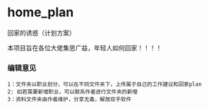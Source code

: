 # home_plan
回家的诱惑（计划方案）

本项目旨在各位大佬集思广益，年轻人如何回家！！！！

### 编辑意见
    1：文件夹以职业划分，可以在不同文件夹下，上传属于自己的工作建议和回家plan
    2: 如若需要新增职业，可以联系作者进行文件夹的新增
    3：资料文件夹由作者维护，分享无毒，解放双手软件
